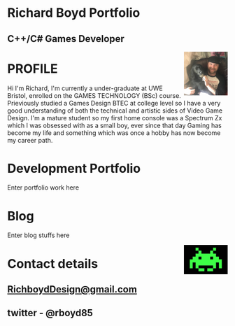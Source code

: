 
#                                                         Richard Boyd Portfolio          
  
##                                                            C++/C# Games Developer
  


 ><img align="right" width="100" width="300" src="oreo.jpg">

 
# PROFILE

Hi I'm Richard, I'm currently a under-graduate at UWE Bristol, enrolled on the GAMES TECHNOLOGY (BSc) course. Prieviously studied a Games Design BTEC at college level 
so I have a very good understanding of both the technical and artistic sides of Video Game Design. I'm a mature student so my first home console was a Spectrum Zx
which I was obsessed with as a small boy, ever since that day Gaming has become my life and something which was once a hobby has now become my career path.



# 



# Development Portfolio

Enter portfolio work here


# Blog

Enter blog stuffs here

 ><img align="right" width="100" width="300" src="Space_invaders_alien.jpg">





# Contact details

## RichboydDesign@gmail.com 
## twitter - @rboyd85

